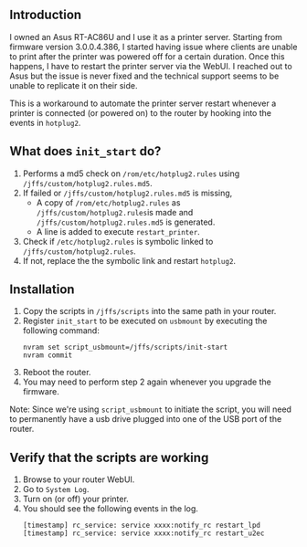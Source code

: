 ## Introduction
I owned an Asus RT-AC86U and I use it as a printer server. Starting from firmware version 3.0.0.4.386, I started having issue where clients are unable to print after the printer was powered off for a certain duration. Once this happens, I have to restart the printer server via the WebUI. I reached out to Asus but the issue is never fixed and the technical support seems to be unable to replicate it on their side.

This is a workaround to automate the printer server restart whenever a printer is connected (or powered on) to the router by hooking into the events in ```hotplug2```.

## What does ```init_start``` do?
1. Performs a md5 check on ```/rom/etc/hotplug2.rules``` using ```/jffs/custom/hotplug2.rules.md5```.
2. If failed or ```/jffs/custom/hotplug2.rules.md5``` is missing,
   * A copy of  ```/rom/etc/hotplug2.rules``` as ```/jffs/custom/hotplug2.rules```is made and ```/jffs/custom/hotplug2.rules.md5``` is generated.
   * A line is added to execute ```restart_printer```.
3. Check if ```/etc/hotplug2.rules``` is symbolic linked to ```/jffs/custom/hotplug2.rules```.
4. If not, replace the the symbolic link and restart ```hotplug2```.

## Installation
1. Copy the scripts in ```/jffs/scripts``` into the same path in your router.
2. Register ```init_start``` to be executed on ```usbmount``` by executing the following command:
    ```
    nvram set script_usbmount=/jffs/scripts/init-start
    nvram commit
    ```
3. Reboot the router.
4. You may need to perform step 2 again whenever you upgrade the firmware.

Note: Since we're using ```script_usbmount``` to initiate the script, you will need to permanently have a usb drive plugged into one of the USB port of the router.

## Verify that the scripts are working
1. Browse to your router WebUI.
2. Go to ```System Log```.
3. Turn on (or off) your printer.
4. You should see the following events in the log.
    ```
    [timestamp] rc_service: service xxxx:notify_rc restart_lpd
    [timestamp] rc_service: service xxxx:notify_rc restart_u2ec
    ```
